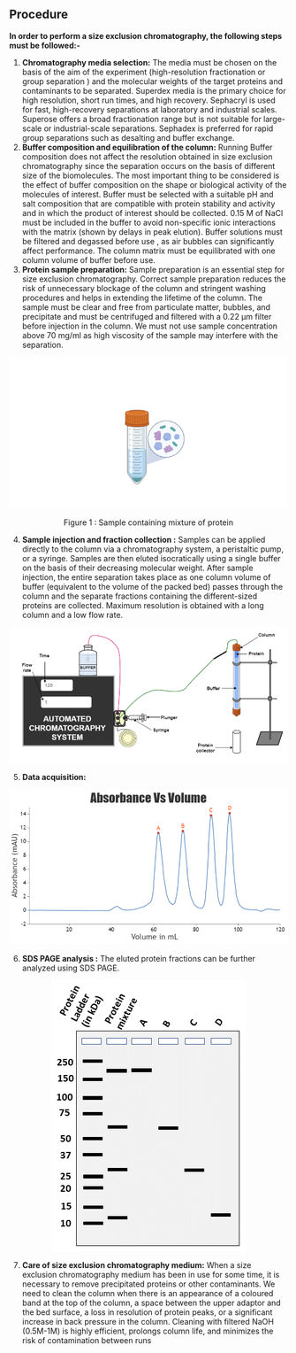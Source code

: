 ## Procedure

**In order to perform a size exclusion chromatography, the following steps must be followed:-** 

1.	**Chromatography media selection:** The media must be chosen on the basis of the aim of the experiment (high-resolution fractionation or group separation ) and the molecular weights of the target proteins and contaminants to be separated. Superdex media is the primary choice for high resolution, short run times, and high recovery. Sephacryl is used for fast, high-recovery separations at laboratory and industrial scales. Superose offers a broad fractionation range but is not suitable for large-scale or industrial-scale separations. Sephadex is preferred for rapid group separations such as desalting and buffer exchange.
2.	**Buffer composition and equilibration of the column:** Running Buffer composition does not affect the resolution obtained in size exclusion chromatography since the separation occurs on the basis of different size of the biomolecules. The most important thing to be considered is the effect of buffer composition on the shape or biological activity of the molecules of interest. Buffer must be selected with a suitable pH and salt composition that are compatible with protein stability and activity and in which the product of interest should be collected. 0.15 M of  NaCl must be included in the buffer to avoid non-specific ionic interactions with the matrix (shown by delays in peak elution). Buffer solutions must be filtered and degassed before use , as air bubbles can significantly affect performance. The column matrix must be equilibrated with one column volume of buffer before use.
3. **Protein sample preparation:** Sample preparation is an essential step for size exclusion chromatography. Correct sample preparation reduces the risk of unnecessary blockage of the column and stringent washing procedures and helps in extending the lifetime of the column. The sample must be clear and free from particulate matter, bubbles, and precipitate and must be centrifuged and filtered with a 0.22 µm filter before injection in the column. We must not use sample concentration above 70 mg/ml as high viscosity of the sample may interfere with the separation.


<div align="center">
<img src="./images/Sample containing mixture of protein.png" class="img-fluid">
<p>Figure 1  : Sample containing mixture of  protein</p>
</div>

4.	**Sample injection and fraction collection :**  Samples can be applied directly to the column via a chromatography system, a peristaltic pump, or a syringe.
Samples are then eluted isocratically using a single buffer on the basis of their decreasing molecular weight. After sample injection, the entire separation takes place as one column volume of buffer (equivalent to the volume of the packed bed) passes through the column and the separate fractions containing the different-sized proteins are collected. Maximum resolution is obtained with a long column and a low flow rate.




<!--div align="center">
<img src="./images/Sample injection and fraction collector.png" class="img-fluid">

</div-->

<div align="center">
<img src="./images/lsetupsimulation.png" class="img-fluid">

</div>

5. **Data acquisition:**
 
 <div align="center">
<img src="./images/Chart-output.jpg" class="img-fluid">

</div>

6. **SDS PAGE analysis :** The eluted protein fractions can be further analyzed using SDS PAGE.


<div align="center">
<img src="./images/outputgel.png" class="img-fluid">

</div>

7. **Care of size exclusion chromatography medium:** When a size exclusion chromatography medium has been in use for some time, it is necessary to remove precipitated proteins or other contaminants. We need to clean the column when there is an appearance of a coloured band at the top of the column, a space between the upper adaptor and the bed surface,  a loss in resolution of protein peaks, or a significant increase in back pressure in the column. Cleaning with filtered NaOH (0.5M-1M)  is highly efficient, prolongs column life, and minimizes the risk of contamination between runs





